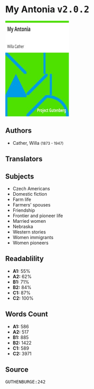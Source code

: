 # My Antonia <kbd>v2.0.2</kbd>

![](./cover.medium.jpg "")

## Authors


 - Cather, Willa <small>(1873 - 1947)</small>

## Translators



## Subjects


 - Czech Americans
 - Domestic fiction
 - Farm life
 - Farmers' spouses
 - Friendship
 - Frontier and pioneer life
 - Married women
 - Nebraska
 - Western stories
 - Women immigrants
 - Women pioneers

## Readablility


 - **A1:** 55%
 - **A2:** 62%
 - **B1:** 71%
 - **B2:** 84%
 - **C1:** 87%
 - **C2:** 100%

## Words Count


 - **A1:** 586
 - **A2:** 517
 - **B1:** 885
 - **B2:** 1422
 - **C1:** 589
 - **C2:** 3971

## Source


<kbd>GUTHENBURGE:242</kbd>
